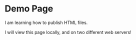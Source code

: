 <!DOCTYPE html>
<html lang="en">
<head>
    <meta charset="UTF-8">
    <meta name="viewport" content="width=device-width, initial-scale=1.0">
    <title>Document</title>
</head>
<body>
    <h1>Demo Page</h1>
    <p>I am learning how to publish HTML files. </p>
    <p>I will view this page locally, and on two different web servers!</p>
</body>
</html>
